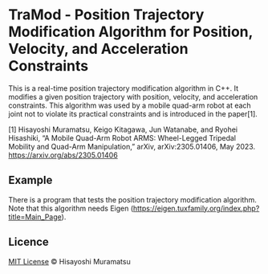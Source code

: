 # TraMod - Position Trajectory Modification Algorithm for Position, Velocity, and Acceleration Constraints

This is a real-time position trajectory modification algorithm in C++. It modifies a given position trajectory with position, velocity, and acceleration constraints. This algorithm was used by a mobile quad-arm robot at each joint not to violate its practical constraints and is introduced in the paper[1].

[1] Hisayoshi Muramatsu, Keigo Kitagawa, Jun Watanabe, and Ryohei Hisashiki, “A Mobile Quad-Arm Robot ARMS: Wheel-Legged Tripedal Mobility and Quad-Arm Manipulation,” arXiv, arXiv:2305.01406, May 2023. https://arxiv.org/abs/2305.01406

## Example

There is a program that tests the position trajectory modification algorithm. Note that this algorithm needs Eigen (https://eigen.tuxfamily.org/index.php?title=Main_Page).

## Licence

[MIT License](https://github.com/HisayoshiMuramatsu/PASF/blob/master/LICENSE) © Hisayoshi Muramatsu
